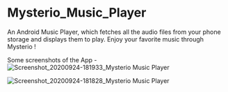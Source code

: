 # Mysterio_Music_Player
An Android Music Player, which fetches all the audio files from your phone storage and displays them to play. Enjoy your favorite music through Mysterio !

Some screenshots of the App - 
![Screenshot_20200924-181933_Mysterio Music Player](https://user-images.githubusercontent.com/48795151/94148201-f1499380-fe93-11ea-9120-9bee48201eaf.jpg)


![Screenshot_20200924-181828_Mysterio Music Player](https://user-images.githubusercontent.com/48795151/94148175-ea228580-fe93-11ea-9641-6046879a301c.jpg)
